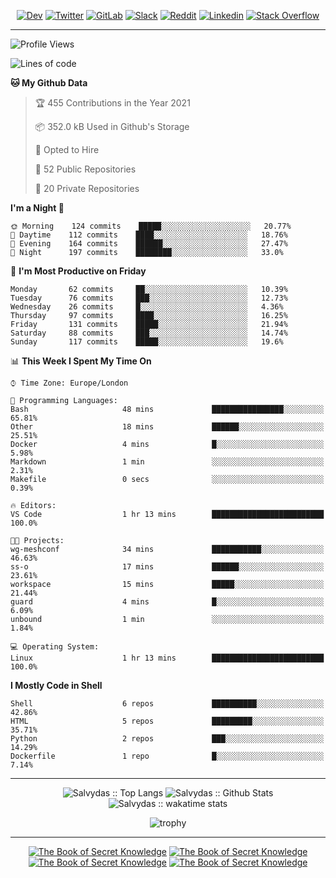<div align=center>
  
[![Dev](https://img.shields.io/badge/-DEV-222222?style=flat-square&logo=dev.to&logoColor=white&link=https://dev.to/sso/)](https://dev.to/sso/)
[![Twitter](https://img.shields.io/badge/-Twitter-222222?style=flat-square&logo=twitter&logoColor=white&link=https://twitter.com/digital_wizz/)](https://twitter.com/digital_wizz/)
[![GitLab](https://img.shields.io/badge/-GitLab-222222?style=flat-square&logo=GitLab&logoColor=white&link=https://gitlab.com/ss-o/)](https://gitlab.com/ss-o/)
[![Slack](https://img.shields.io/badge/-Slack-222222?style=flat-square&logo=Slack&logoColor=white&link=https://digital-teams.slack.com/)](https://digital-teams.slack.com/)
[![Reddit](https://img.shields.io/badge/-Reddit-222222?style=flat-square&logo=Reddit&logoColor=white&link=https://https://www.reddit.com/user/ss-o/)](https://www.reddit.com/user/ss-o/)
[![Linkedin](https://img.shields.io/badge/-LinkedIn-222222?style=flat-square&logo=Linkedin&logoColor=white&link=https://www.linkedin.com/in/digital-clouds/)](https://www.linkedin.com/in/digital-clouds/)
[![Stack Overflow](https://img.shields.io/badge/-Stack%20Overflow-222222?style=flat-square&logo=stack-overflow&logoColor=white&link=https://stackoverflow.com/users/13893752/salvydas-lukosius)](https://stackoverflow.com/users/13893752/salvydas-lukosius)

</div>

---

<!--START_SECTION:waka-->
![Profile Views](http://img.shields.io/badge/Profile%20Views-79-blue)

![Lines of code](https://img.shields.io/badge/From%20Hello%20World%20I%27ve%20Written-1.0%20million%20lines%20of%20code-blue)

**🐱 My Github Data** 

> 🏆 455 Contributions in the Year 2021
 > 
> 📦 352.0 kB Used in Github's Storage 
 > 
> 💼 Opted to Hire
 > 
> 📜 52 Public Repositories 
 > 
> 🔑 20 Private Repositories  
 > 
**I'm a Night 🦉** 

```text
🌞 Morning    124 commits    █████░░░░░░░░░░░░░░░░░░░░   20.77% 
🌆 Daytime    112 commits    ████░░░░░░░░░░░░░░░░░░░░░   18.76% 
🌃 Evening    164 commits    ██████░░░░░░░░░░░░░░░░░░░   27.47% 
🌙 Night      197 commits    ████████░░░░░░░░░░░░░░░░░   33.0%

```
📅 **I'm Most Productive on Friday** 

```text
Monday       62 commits     ██░░░░░░░░░░░░░░░░░░░░░░░   10.39% 
Tuesday      76 commits     ███░░░░░░░░░░░░░░░░░░░░░░   12.73% 
Wednesday    26 commits     █░░░░░░░░░░░░░░░░░░░░░░░░   4.36% 
Thursday     97 commits     ████░░░░░░░░░░░░░░░░░░░░░   16.25% 
Friday       131 commits    █████░░░░░░░░░░░░░░░░░░░░   21.94% 
Saturday     88 commits     ███░░░░░░░░░░░░░░░░░░░░░░   14.74% 
Sunday       117 commits    █████░░░░░░░░░░░░░░░░░░░░   19.6%

```


📊 **This Week I Spent My Time On** 

```text
⌚︎ Time Zone: Europe/London

💬 Programming Languages: 
Bash                     48 mins             ████████████████░░░░░░░░░   65.81% 
Other                    18 mins             ██████░░░░░░░░░░░░░░░░░░░   25.51% 
Docker                   4 mins              █░░░░░░░░░░░░░░░░░░░░░░░░   5.98% 
Markdown                 1 min               ░░░░░░░░░░░░░░░░░░░░░░░░░   2.31% 
Makefile                 0 secs              ░░░░░░░░░░░░░░░░░░░░░░░░░   0.39%

🔥 Editors: 
VS Code                  1 hr 13 mins        █████████████████████████   100.0%

🐱‍💻 Projects: 
wg-meshconf              34 mins             ███████████░░░░░░░░░░░░░░   46.63% 
ss-o                     17 mins             ██████░░░░░░░░░░░░░░░░░░░   23.61% 
workspace                15 mins             █████░░░░░░░░░░░░░░░░░░░░   21.44% 
guard                    4 mins              █░░░░░░░░░░░░░░░░░░░░░░░░   6.09% 
unbound                  1 min               ░░░░░░░░░░░░░░░░░░░░░░░░░   1.84%

💻 Operating System: 
Linux                    1 hr 13 mins        █████████████████████████   100.0%

```

**I Mostly Code in Shell** 

```text
Shell                    6 repos             ██████████░░░░░░░░░░░░░░░   42.86% 
HTML                     5 repos             █████████░░░░░░░░░░░░░░░░   35.71% 
Python                   2 repos             ███░░░░░░░░░░░░░░░░░░░░░░   14.29% 
Dockerfile               1 repo              █░░░░░░░░░░░░░░░░░░░░░░░░   7.14%

```



<!--END_SECTION:waka-->

---

<div align=center>

![Salvydas :: Top Langs](https://github-readme-stats.vercel.app/api/top-langs/?username=ss-o&langs_count=8&card_width=300&theme=blue-green&layout=compact)
![Salvydas :: Github Stats](https://github-readme-stats.vercel.app/api?username=ss-o&theme=blue-green&layout=compact&no-frame=true)
![Salvydas :: wakatime stats](https://github-readme-stats.vercel.app/api/wakatime?username=sall&theme=blue-green)
 
![trophy](https://github-profile-trophy.vercel.app/?username=ss-o&theme=darkhub&rank=SSS,SS,S,AAA,AA,A,B,C&no-frame=true)

---

<div align=center>

[![The Book of Secret Knowledge](https://github-readme-stats.vercel.app/api/pin/?username=github&repo=government.github.com&card_width=150&theme=blue-green&layout=compact)](https://github.com/github/government.github.com)
[![The Book of Secret Knowledge](https://github-readme-stats.vercel.app/api/pin/?username=ss-o&repo=the-book-of-secret-knowledge&card_width=150&theme=blue-green&layout=compact)](https://github.com/ss-o/the-book-of-secret-knowledge)
[![The Book of Secret Knowledge](https://github-readme-stats.vercel.app/api/pin/?username=digital-clouds&repo=awesome-machine-learning&card_width=150&theme=blue-green)](https://github.com/digital-clouds/awesome-machine-learning)
[![The Book of Secret Knowledge](https://github-readme-stats.vercel.app/api/pin/?username=security-io&repo=shodan-eye&card_width=150&theme=blue-green)](https://github.com/security-io/shodan-eye)

</div>
